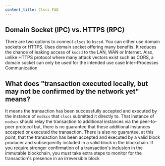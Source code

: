 ```yaml
---
content_title: Clscs FAQ
---
```


## Domain Socket (IPC) vs. HTTPS (RPC)

There are two options to connect `clscs` to `kscsd`. You can either use domain sockets or HTTPS. Uses domain socket offering many benefits. It reduces the chance of leaking access of `kscsd` to the LAN, WAN or Internet. Also, unlike HTTPS protocol where many attack vectors exist such as CORS, a domain socket can only be used for the intended use case Inter-Processes Communication

## What does "transaction executed locally, but may not be confirmed by the network yet" means?

It means the transaction has been successfully accepted and executed by the instance of `nodscs` that `clscs` submitted it directly to. That instance of `nodscs` should relay the transaction to additional instances via the peer-to-peer protocol but, there is no guarantee that these additional instances accepted or executed the transaction. There is also no guarantee, at this point, that the transaction has been accepted and executed by a valid block producer and subsequently included in a valid block in the blockchain. If you require stronger confirmation of a transaction's inclusion in the immutable blockchain, you must take extra steps to monitor for the transaction's presence in an irreversible block
